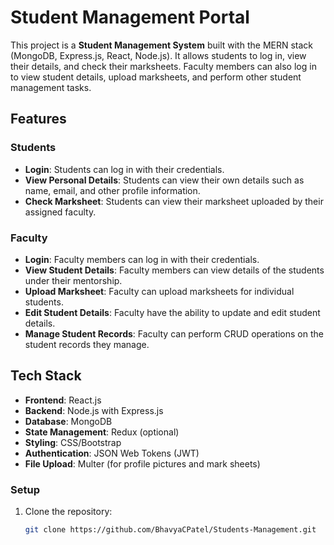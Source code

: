 # Student Management Portal

This project is a **Student Management System** built with the MERN stack (MongoDB, Express.js, React, Node.js). It allows students to log in, view their details, and check their marksheets. Faculty members can also log in to view student details, upload marksheets, and perform other student management tasks.

## Features

### Students
- **Login**: Students can log in with their credentials.
- **View Personal Details**: Students can view their own details such as name, email, and other profile information.
- **Check Marksheet**: Students can view their marksheet uploaded by their assigned faculty.

### Faculty
- **Login**: Faculty members can log in with their credentials.
- **View Student Details**: Faculty members can view details of the students under their mentorship.
- **Upload Marksheet**: Faculty can upload marksheets for individual students.
- **Edit Student Details**: Faculty have the ability to update and edit student details.
- **Manage Student Records**: Faculty can perform CRUD operations on the student records they manage.

## Tech Stack

- **Frontend**: React.js
- **Backend**: Node.js with Express.js
- **Database**: MongoDB
- **State Management**: Redux (optional)
- **Styling**: CSS/Bootstrap
- **Authentication**: JSON Web Tokens (JWT)
- **File Upload**: Multer (for profile pictures and mark sheets)


### Setup

1. Clone the repository:

   ```bash
   git clone https://github.com/BhavyaCPatel/Students-Management.git
